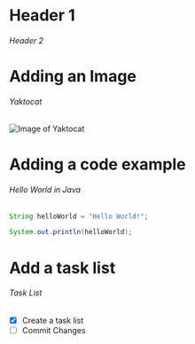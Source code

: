 # Header 1
###### Header 2


# Adding an Image

###### Yaktocat

![Image of Yaktocat](https://octodex.github.com/images/yaktocat.png)


# Adding a code example

###### Hello World in Java
``` java
String helloWorld = "Hello World!";

System.out.println(helloWorld);
```


# Add a task list
###### Task List
- [x] Create a task list
- [ ] Commit Changes
